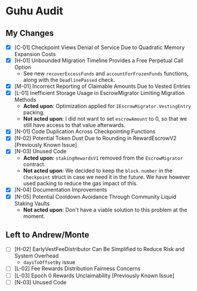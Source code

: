 # Guhu Audit

## My Changes

- [x] [C-01] Checkpoint Views Denial of Service Due to Quadratic Memory Expansion Costs
- [x] [H-01] Unbounded Migration Timeline Provides a Free Perpetual Call Option	
  - See new `recoverExcessFunds` and `accountForFrozenFunds` functions, along with the `DeadlinePassed` check.
- [x] [M-01] Incorrect Reporting of Claimable Amounts Due to Vested Entries
- [x] [L-01] Inefficient Storage Usage in EscrowMigrator Limiting Migration Methods
  - **Acted upon**: Optimization applied for `IEscrowMigrator.VestingEntry` packing.
  - **Not acted upon**: I did not want to set `escrowAmount` to 0, so that we still have access to that value afterwards.
- [x] [N-01] Code Duplication Across Checkpointing Functions
- [x] [N-02] Potential Token Dust Due to Rounding in RewardEscrowV2 [Previously Known Issue]
- [x] [N-03] Unused Code
  - **Acted upon**: `stakingRewardsV1` removed from the `EscrowMigrator` contract.
  - **Not acted upon**: We decided to keep the `block.number` in the `Checkpoint` struct in case we need it in the future. We have however used packing to reduce the gas impact of this.
- [x] [N-04] Documentation Improvements
- [x] [N-05] Potential Cooldown Avoidance Through Community Liquid Staking Vaults
  - **Not acted upon**: Don't have a viable solution to this problem at the moment.

## Left to Andrew/Monte

- [ ] [H-02] EarlyVestFeeDistributor Can Be Simplified to Reduce Risk and System Overhead
  - `daysToOffsetBy` issue
- [ ] [L-02] Fee Rewards Distribution Fairness Concerns
- [ ] [L-03] Epoch 0 Rewards Unclaimability [Previously Known Issue]
- [ ] [N-03] Unused Code
